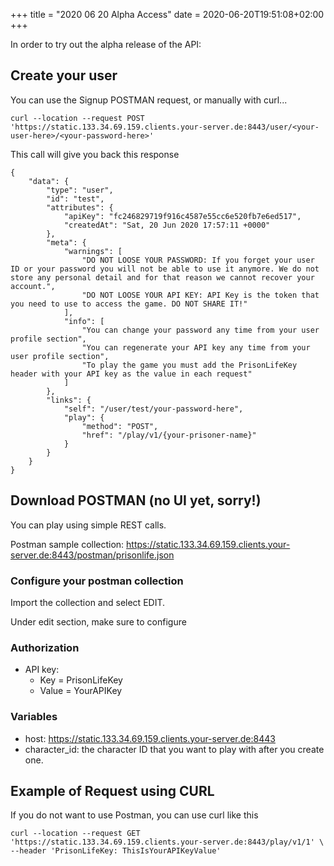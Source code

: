 +++
title = "2020 06 20 Alpha Access"
date = 2020-06-20T19:51:08+02:00
+++

In order to try out the alpha release of the API:

## Create your user

You can use the Signup POSTMAN request, or manually with curl...
```
curl --location --request POST 'https://static.133.34.69.159.clients.your-server.de:8443/user/<your-user-here>/<your-password-here>'
```

This call will give you back this response

```
{
    "data": {
        "type": "user",
        "id": "test",
        "attributes": {
            "apiKey": "fc246829719f916c4587e55cc6e520fb7e6ed517",
            "createdAt": "Sat, 20 Jun 2020 17:57:11 +0000"
        },
        "meta": {
            "warnings": [
                "DO NOT LOOSE YOUR PASSWORD: If you forget your user ID or your password you will not be able to use it anymore. We do not store any personal detail and for that reason we cannot recover your account.",
                "DO NOT LOOSE YOUR API KEY: API Key is the token that you need to use to access the game. DO NOT SHARE IT!"
            ],
            "info": [
                "You can change your password any time from your user profile section",
                "You can regenerate your API key any time from your user profile section",
                "To play the game you must add the PrisonLifeKey header with your API key as the value in each request"
            ]
        },
        "links": {
            "self": "/user/test/your-password-here",
            "play": {
                "method": "POST",
                "href": "/play/v1/{your-prisoner-name}"
            }
        }
    }
}
```

## Download POSTMAN (no UI yet, sorry!)
You can play using simple REST calls.

Postman sample collection: https://static.133.34.69.159.clients.your-server.de:8443/postman/prisonlife.json

### Configure your postman collection

Import the collection and select EDIT.

Under edit section, make sure to configure

### Authorization
* API key: 
    * Key = PrisonLifeKey
    * Value = YourAPIKey 

### Variables
* host: https://static.133.34.69.159.clients.your-server.de:8443
* character_id: the character ID that you want to play with after you create one.

## Example of Request using CURL

If you do not want to use Postman, you can use curl like this
```
curl --location --request GET 'https://static.133.34.69.159.clients.your-server.de:8443/play/v1/1' \
--header 'PrisonLifeKey: ThisIsYourAPIKeyValue'
```